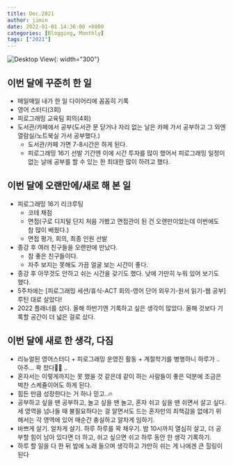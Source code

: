 ```yaml
---
title: Dec.2021
author: jimin
date: 2022-01-01 14:36:00 +0800 
categories: [Blogging, Monthly]
tags: ["2021"]
---
```


![Desktop View](https://img1.daumcdn.net/thumb/R1280x0/?scode=mtistory2&fname=https%3A%2F%2Fblog.kakaocdn.net%2Fdn%2FbXsjUd%2FbtrpwQyKY9Q%2Fe53KaXMG5I6IGFgQgizIek%2Fimg.jpg){: width="300"}

## 이번 달에 꾸준히 한 일

- 매일매일 내가 한 일 다이어리에 꼼꼼히 기록
- 영어 스터디(3회)
- 피로그래밍 교육팀 회의(4회)
- 도서관/카페에서 공부(도서관 문 닫거나 자리 없는 날은 카페 가서 공부하고 그 외엔 열람실/노트북실 가서 공부했다.)
    - 도서관/카페 가면 7-8시간은 하게 된다. 
    - 피로그래밍 16기 선발 기간엔 이에 시간 투자를 많이 했어서 피로그래밍 일정이 없는 날에 공부를 할 수 있는 한 최대한 많이 하려고 했다.

## 이번 달에 오랜만에/새로 해 본 일

- 피로그래밍 16기 리크루팅 
    - 코테 채점
    - 면접(구로 디지털 단지 처음 가봤고 면접관이 된 건 오랜만이었는데 이번에도 참 많이 배웠다.)
    - 면접 평가, 회의, 최종 인원 선발
- 종강 후 여러 친구들을 오랜만에 만났다.
    - 참 좋은 친구들이다.
    - 자주 보지는 못해도 가끔 얼굴 보는 시간이 좋다.
- 종강 후 아무것도 안하고 쉬는 시간을 갖기도 했다. 낮에 가만히 누워 있어 보기도 했다.
- 5주차에는 [피로그래밍 세션/휴식-ACT 회의-영어 단어 외우기-원서 읽기-웹 공부] 루틴 대로 살았다!
- 2022 플래너를 샀다. 올해 하반기엔 기록하고 싶은 생각이 많았다. 올해 것보다 기록할 공간이 더 넓은 걸로 샀다.

## 이번 달에 새로 한 생각, 다짐

- 리뉴얼된 영어스터디 + 피로그래밍 운영진 활동 + 계절학기를 병행하니 하루가 .. 아주... 꽉 찼다😵‍💫 ..
- 혼자서는 이렇게까지는 못 했을 것 같은데 같이 하는 사람들이 좋은 덕분에 조금은 벅찬 스케쥴이어도 하게 된다. 
- 힘든 만큼 성장한다는 거 하나 믿고..🔥
- 공부하고 싶을 땐 공부하고, 놀고 싶을 땐 놀고, 혼자 쉬고 싶을 땐 쉬면서 살고 싶다. 세 영역을 넘나들 때 불필요하다는 걸 알면서도 드는 혼자만의 죄책감을 없애기 위해서는 각 영역에 있어 매순간 충실하고 알차게 임하기.
- 바쁘게 살기. 알차게 살기. 하루 하루를 꽉 채우기. 밤 10시까지 열심히 살고, 더 공부할 힘이 남아 있다면 더 하고, 쉬고 싶으면 쉬고 하루 동안 한 생각 기록하기.
- 하루 할 일을 다 한 뒤 밤에 노래 들으며 생각하고 가만히 쉬는 게 나에겐 큰 힐링이 된다